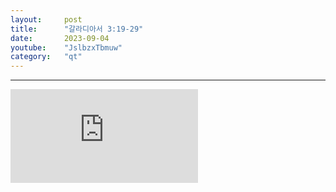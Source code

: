 ```yaml
---
layout:     post
title:      "갈라디아서 3:19-29"
date:       2023-09-04
youtube:    "JslbzxTbmuw"
category:   "qt"
---
```


<hr>
<div class="youtube">
    <iframe src="https://www.youtube.com/embed/JslbzxTbmuw" title="YouTube video player" frameborder="0" allow="accelerometer; autoplay; clipboard-write; encrypted-media; gyroscope; picture-in-picture; web-share" allowfullscreen></iframe>
</div>